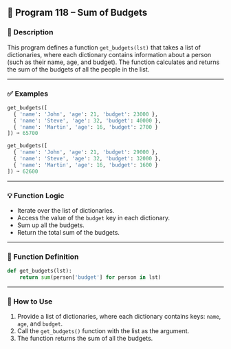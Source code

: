 
## 📘 Program 118 – Sum of Budgets

### 📝 Description  

This program defines a function `get_budgets(lst)` that takes a list of dictionaries, where each dictionary contains information about a person (such as their name, age, and budget). The function calculates and returns the sum of the budgets of all the people in the list.

---

### ✅ Examples

```python
get_budgets([
  { 'name': 'John', 'age': 21, 'budget': 23000 },
  { 'name': 'Steve', 'age': 32, 'budget': 40000 },
  { 'name': 'Martin', 'age': 16, 'budget': 2700 }
]) ➞ 65700

get_budgets([
  { 'name': 'John', 'age': 21, 'budget': 29000 },
  { 'name': 'Steve', 'age': 32, 'budget': 32000 },
  { 'name': 'Martin', 'age': 16, 'budget': 1600 }
]) ➞ 62600
```

---

### 💡 Function Logic

- Iterate over the list of dictionaries.
- Access the value of the `budget` key in each dictionary.
- Sum up all the budgets.
- Return the total sum of the budgets.

---

### 🧠 Function Definition

```python
def get_budgets(lst):
    return sum(person['budget'] for person in lst)
```

---

### 🔁 How to Use

1. Provide a list of dictionaries, where each dictionary contains keys: `name`, `age`, and `budget`.
2. Call the `get_budgets()` function with the list as the argument.
3. The function returns the sum of all the budgets.

